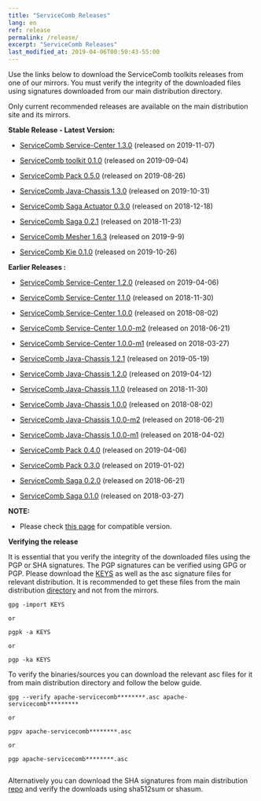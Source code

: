 ```yaml
---
title: "ServiceComb Releases"
lang: en
ref: release
permalink: /release/
excerpt: "ServiceComb Releases"
last_modified_at: 2019-04-06T00:50:43-55:00
---
```


Use the links below to download the ServiceComb toolkits releases from one of our mirrors. You must verify the integrity of the downloaded files using signatures downloaded from our main distribution directory.

Only current recommended releases are available on the main distribution site and its mirrors.


**Stable Release - Latest Version:**

* [ServiceComb Service-Center 1.3.0](/release/service-center-downloads/) (released on 2019-11-07)

* [ServiceComb toolkit 0.1.0](/release/toolkit-downloads/) (released on 2019-09-04)

* [ServiceComb Pack 0.5.0](/release/servicecomb-pack-downloads/) (released on 2019-08-26)

* [ServiceComb Java-Chassis 1.3.0](/release/servicecomb-java-chassis-downloads/) (released on 2019-10-31)

* [ServiceComb Saga Actuator 0.3.0](/release/servicecomb-saga-actuator-downloads/) (released on 2018-12-18)

* [ServiceComb Saga 0.2.1](/release/servicecomb-saga-downloads/) (released on 2018-11-23)

* [ServiceComb Mesher 1.6.3](/release/servicecomb-mesher-downloads/) (released on 2019-9-9)

* [ServiceComb Kie 0.1.0](/release/servicecomb-kie-downloads/) (released on 2019-10-26)

**Earlier Releases :**
* [ServiceComb Service-Center 1.2.0](/release/service-center-downloads/) (released on 2019-04-06)
* [ServiceComb Service-Center 1.1.0](/release/service-center-downloads/) (released on 2018-11-30)
* [ServiceComb Service-Center 1.0.0](/release/service-center-downloads/) (released on 2018-08-02)
* [ServiceComb Service-Center 1.0.0-m2](/release/service-center-downloads/) (released on 2018-06-21)
* [ServiceComb Service-Center 1.0.0-m1](/release/service-center-downloads/) (released on 2018-03-27)

* [ServiceComb Java-Chassis 1.2.1](/release/servicecomb-java-chassis-downloads/) (released on 2019-05-19)
* [ServiceComb Java-Chassis 1.2.0](/release/servicecomb-java-chassis-downloads/) (released on 2019-04-12)
* [ServiceComb Java-Chassis 1.1.0](/release/servicecomb-java-chassis-downloads/) (released on 2018-11-30)
* [ServiceComb Java-Chassis 1.0.0](/release/servicecomb-java-chassis-downloads/) (released on 2018-08-02)
* [ServiceComb Java-Chassis 1.0.0-m2](/release/servicecomb-java-chassis-downloads/) (released on 2018-06-21)
* [ServiceComb Java-Chassis 1.0.0-m1](/release/servicecomb-java-chassis-downloads/) (released on 2018-04-02)

* [ServiceComb Pack 0.4.0](/release/servicecomb-pack-downloads/) (released on 2019-04-06)
* [ServiceComb Pack 0.3.0](/release/servicecomb-pack-downloads/) (released on 2019-01-02)
* [ServiceComb Saga 0.2.0](/release/servicecomb-saga-downloads/) (released on 2018-06-21)
* [ServiceComb Saga 0.1.0](/release/servicecomb-saga-downloads/) (released on 2018-03-27)


**NOTE:**
  - Please check [this page](/release/compatibleversion) for compatible version.

**Verifying the release**

It is essential that you verify the integrity of the downloaded files using the PGP or SHA signatures.
 The PGP signatures can  be verified using GPG or PGP.
 Please download the [KEYS](https://www.apache.org/dist/servicecomb/KEYS) as well as the asc signature files for relevant distribution. It is recommended to get these files from the main distribution [directory](https://www.apache.org/dist/servicecomb/) and not from the mirrors.
 ```
 gpg -import KEYS

 or

 pgpk -a KEYS

 or

 pgp -ka KEYS

```

To verify the binaries/sources you can download the relevant asc files for it from main distribution directory and follow the below guide.

```
gpg --verify apache-servicecomb********.asc apache-servicecomb*********

or

pgpv apache-servicecomb********.asc

or

pgp apache-servicecomb********.asc


```

Alternatively you can download the SHA signatures from main distribution [repo](https://www.apache.org/dist/servicecomb/) and verify the downloads using sha512sum or shasum.
